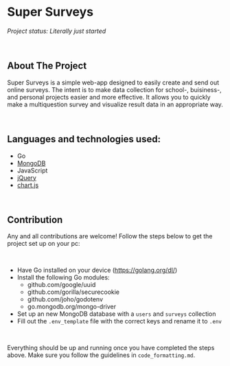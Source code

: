 # Super Surveys

_Project status: Literally just started_

<br>

## About The Project

Super Surveys is a simple web-app designed to easily create and send out online surveys. The intent is to make data collection for school-, buisiness-, and personal projects easier and more effective. It allows you to quickly make a multiquestion survey and visualize result data in an appropriate way.

<br>

## Languages and technologies used:

- Go
- [MongoDB](https://www.mongodb.com/)
- JavaScript
- [jQuery](https://jquery.com/)
- [chart.js](https://www.chartjs.org/)

<br>

## Contribution

Any and all contributions are welcome! Follow the steps below to get the project set up on your pc:

<br>

- Have Go installed on your device (https://golang.org/dl/)
- Install the following Go modules:
  - github.com/google/uuid
  - github.com/gorilla/securecookie
  - github.com/joho/godotenv
  - go.mongodb.org/mongo-driver
- Set up an new MongoDB database with a `users` and `surveys` collection
- Fill out the `.env_template` file with the correct keys and rename it to `.env`

<br>

Everything should be up and running once you have completed the steps above. Make sure you follow the guidelines in `code_formatting.md`.
